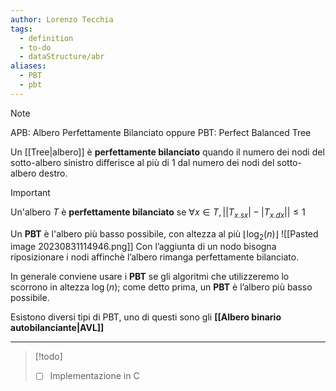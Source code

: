```yaml
---
author: Lorenzo Tecchia
tags:
  - definition
  - to-do
  - dataStructure/abr
aliases:
  - PBT
  - pbt
---
```

>[!note] 
>APB: Albero Perfettamente Bilanciato oppure PBT: Perfect Balanced Tree

Un [[Tree|albero]] è **perfettamente bilanciato** quando il numero dei nodi del sotto-albero sinistro differisce al più di $1$ dal numero dei nodi del sotto-albero destro.

>[!important] 
>Un'albero $T$ è **perfettamente bilanciato** se $\forall x \in T, \lvert \lvert T_{x.sx} \rvert-\lvert T_{x.dx}\rvert \rvert \leq 1$ 
> 

Un **PBT** è l'albero più basso possibile, con altezza al più $\lfloor \log_{2}(n)\rfloor$ 
![[Pasted image 20230831114946.png]]
Con l’aggiunta di un nodo bisogna riposizionare i nodi affinchè l’albero rimanga perfettamente bilanciato.

In generale conviene usare i **PBT** se gli algoritmi che utilizzeremo lo scorrono in altezza $\log(n)$; come detto prima, un **PBT** è l’albero più basso possibile.

Esistono diversi tipi di PBT, uno di questi sono gli **[[Albero binario autobilanciante|AVL]]**

---

>[!todo] 
>- [ ] Implementazione in C


